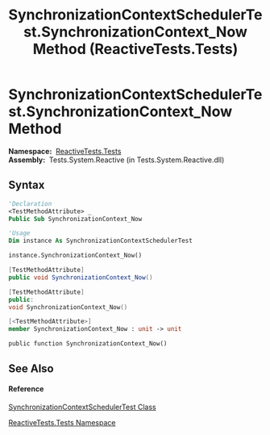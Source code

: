 ﻿---
title: SynchronizationContextSchedulerTest.SynchronizationContext_Now Method  (ReactiveTests.Tests)
TOCTitle: SynchronizationContext_Now Method
ms:assetid: M:ReactiveTests.Tests.SynchronizationContextSchedulerTest.SynchronizationContext_Now
ms:mtpsurl: https://msdn.microsoft.com/en-us/library/reactivetests.tests.synchronizationcontextschedulertest.synchronizationcontext_now(v=VS.103)
ms:contentKeyID: 36619833
ms.date: 06/28/2011
mtps_version: v=VS.103
f1_keywords:
- ReactiveTests.Tests.SynchronizationContextSchedulerTest.SynchronizationContext_Now
dev_langs:
- CSharp
- JScript
- VB
- FSharp
- c++
---

# SynchronizationContextSchedulerTest.SynchronizationContext\_Now Method

**Namespace:**  [ReactiveTests.Tests](hh289046\(v=vs.103\).md)  
**Assembly:**  Tests.System.Reactive (in Tests.System.Reactive.dll)

## Syntax

``` vb
'Declaration
<TestMethodAttribute> _
Public Sub SynchronizationContext_Now
```

``` vb
'Usage
Dim instance As SynchronizationContextSchedulerTest

instance.SynchronizationContext_Now()
```

``` csharp
[TestMethodAttribute]
public void SynchronizationContext_Now()
```

``` c++
[TestMethodAttribute]
public:
void SynchronizationContext_Now()
```

``` fsharp
[<TestMethodAttribute>]
member SynchronizationContext_Now : unit -> unit 
```

``` jscript
public function SynchronizationContext_Now()
```

## See Also

#### Reference

[SynchronizationContextSchedulerTest Class](hh315313\(v=vs.103\).md)

[ReactiveTests.Tests Namespace](hh289046\(v=vs.103\).md)

